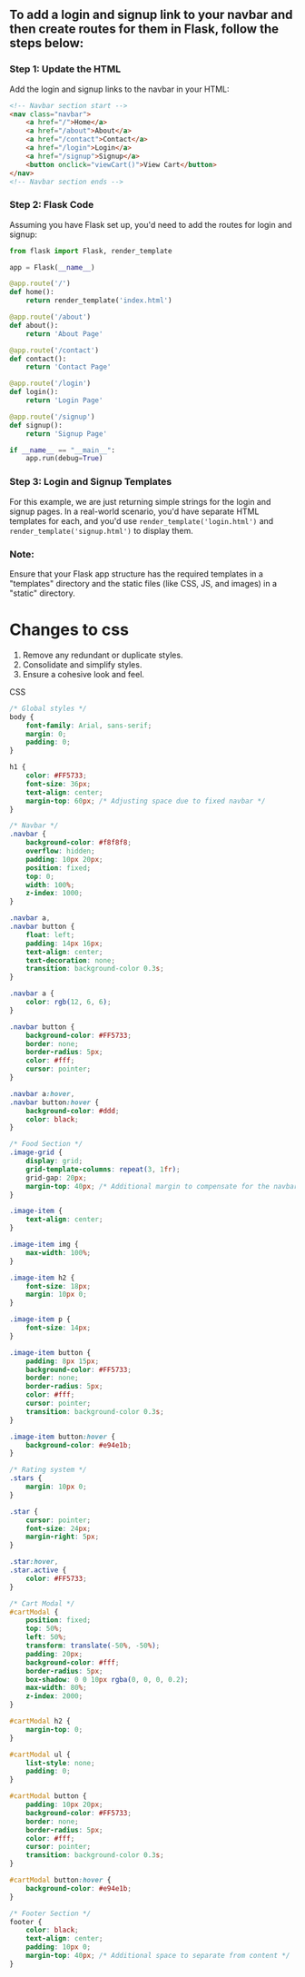 ## To add a login and signup link to your navbar and then create routes for them in Flask, follow the steps below:

### Step 1: Update the HTML 

Add the login and signup links to the navbar in your HTML:

```html
<!-- Navbar section start -->
<nav class="navbar">
    <a href="/">Home</a>
    <a href="/about">About</a>
    <a href="/contact">Contact</a>
    <a href="/login">Login</a>
    <a href="/signup">Signup</a>
    <button onclick="viewCart()">View Cart</button>
</nav>
<!-- Navbar section ends -->
```

### Step 2: Flask Code

Assuming you have Flask set up, you'd need to add the routes for login and signup:

```python
from flask import Flask, render_template

app = Flask(__name__)

@app.route('/')
def home():
    return render_template('index.html')

@app.route('/about')
def about():
    return 'About Page'

@app.route('/contact')
def contact():
    return 'Contact Page'

@app.route('/login')
def login():
    return 'Login Page'

@app.route('/signup')
def signup():
    return 'Signup Page'

if __name__ == "__main__":
    app.run(debug=True)
```

### Step 3: Login and Signup Templates

For this example, we are just returning simple strings for the login and signup pages. In a real-world scenario, you'd have separate HTML templates for each, and you'd use `render_template('login.html')` and `render_template('signup.html')` to display them.

### Note:
Ensure that your Flask app structure has the required templates in a "templates" directory and the static files (like CSS, JS, and images) in a "static" directory. 


# Changes to css

1. Remove any redundant or duplicate styles.
2. Consolidate and simplify styles.
3. Ensure a cohesive look and feel.

CSS

```css
/* Global styles */
body {
    font-family: Arial, sans-serif;
    margin: 0;
    padding: 0;
}

h1 {
    color: #FF5733;
    font-size: 36px;
    text-align: center;
    margin-top: 60px; /* Adjusting space due to fixed navbar */
}

/* Navbar */
.navbar {
    background-color: #f8f8f8;
    overflow: hidden;
    padding: 10px 20px;
    position: fixed;
    top: 0;
    width: 100%;
    z-index: 1000;
}

.navbar a,
.navbar button {
    float: left;
    padding: 14px 16px;
    text-align: center;
    text-decoration: none;
    transition: background-color 0.3s;
}

.navbar a {
    color: rgb(12, 6, 6);
}

.navbar button {
    background-color: #FF5733;
    border: none;
    border-radius: 5px;
    color: #fff;
    cursor: pointer;
}

.navbar a:hover,
.navbar button:hover {
    background-color: #ddd;
    color: black;
}

/* Food Section */
.image-grid {
    display: grid;
    grid-template-columns: repeat(3, 1fr);
    grid-gap: 20px;
    margin-top: 40px; /* Additional margin to compensate for the navbar */
}

.image-item {
    text-align: center;
}

.image-item img {
    max-width: 100%;
}

.image-item h2 {
    font-size: 18px;
    margin: 10px 0;
}

.image-item p {
    font-size: 14px;
}

.image-item button {
    padding: 8px 15px;
    background-color: #FF5733;
    border: none;
    border-radius: 5px;
    color: #fff;
    cursor: pointer;
    transition: background-color 0.3s;
}

.image-item button:hover {
    background-color: #e94e1b;
}

/* Rating system */
.stars {
    margin: 10px 0;
}

.star {
    cursor: pointer;
    font-size: 24px;
    margin-right: 5px;
}

.star:hover,
.star.active {
    color: #FF5733;
}

/* Cart Modal */
#cartModal {
    position: fixed;
    top: 50%;
    left: 50%;
    transform: translate(-50%, -50%);
    padding: 20px;
    background-color: #fff;
    border-radius: 5px;
    box-shadow: 0 0 10px rgba(0, 0, 0, 0.2);
    max-width: 80%;
    z-index: 2000;
}

#cartModal h2 {
    margin-top: 0;
}

#cartModal ul {
    list-style: none;
    padding: 0;
}

#cartModal button {
    padding: 10px 20px;
    background-color: #FF5733;
    border: none;
    border-radius: 5px;
    color: #fff;
    cursor: pointer;
    transition: background-color 0.3s;
}

#cartModal button:hover {
    background-color: #e94e1b;
}

/* Footer Section */
footer {
    color: black;
    text-align: center;
    padding: 10px 0;
    margin-top: 40px; /* Additional space to separate from content */
}
```
